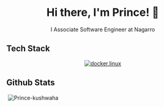 <h1 align="center">Hi there, I'm Prince! 👋</h1>
<p align="center">I Associate Software Engineer  at Nagarro </p>

## Tech Stack
<p align="center">
  <a href="#">
    <img src="https://skillicons.dev/icons?i=flask,nodejs,mongodb,aws,reactjs,linux" alt="docker,linux" />
  </a>
</p>


## Github Stats
<!--<img src="https://github-profile-trophy.vercel.app/?username=Prince-kushwaha&column=3&margin-w=15&margin-h=15 (https://github.com/ryo-ma/github-profile-trophy)"> -->

<p>&nbsp;<img align="center" src="https://github-readme-stats.vercel.app/api?username=Prince-kushwaha&show_icons=true&count_private=true&theme=dark" alt="Prince-kushwaha" /></p>
